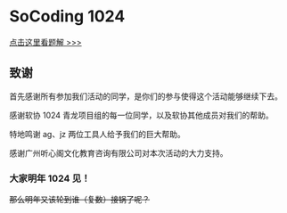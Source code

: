 # SoCoding 1024 

[点击这里看题解 >>>](https://bobby285271.github.io/1024/)

## 致谢

首先感谢所有参加我们活动的同学，是你们的参与使得这个活动能够继续下去。

感谢软协 1024 青龙项目组的每一位同学，以及软协其他成员对我们的帮助。

特地鸣谢 ag、jz 两位工具人给予我们的巨大帮助。

感谢广州听心阁文化教育咨询有限公司对本次活动的大力支持。 

### 大家明年 1024 见！

~~那么明年又该轮到谁（复数）接锅了呢？~~


